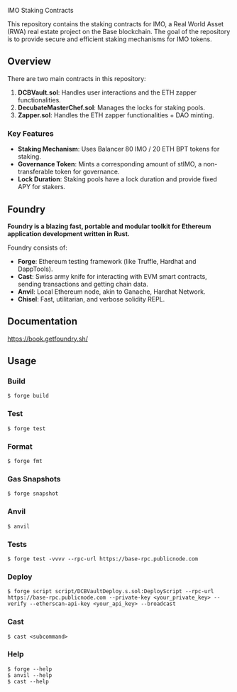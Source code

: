  IMO Staking Contracts

This repository contains the staking contracts for IMO, a Real World Asset (RWA) real estate project on the Base blockchain. The goal of the repository is to provide secure and efficient staking mechanisms for IMO tokens.

## Overview

There are two main contracts in this repository:

1. **DCBVault.sol**: Handles user interactions and the ETH zapper functionalities.
2. **DecubateMasterChef.sol**: Manages the locks for staking pools.
3. **Zapper.sol**: Handles the ETH zapper functionalities + DAO minting.

### Key Features

- **Staking Mechanism**: Uses Balancer 80 IMO / 20 ETH BPT tokens for staking.
- **Governance Token**: Mints a corresponding amount of stIMO, a non-transferable token for governance.
- **Lock Duration**: Staking pools have a lock duration and provide fixed APY for stakers.

## Foundry

**Foundry is a blazing fast, portable and modular toolkit for Ethereum application development written in Rust.**

Foundry consists of:

-   **Forge**: Ethereum testing framework (like Truffle, Hardhat and DappTools).
-   **Cast**: Swiss army knife for interacting with EVM smart contracts, sending transactions and getting chain data.
-   **Anvil**: Local Ethereum node, akin to Ganache, Hardhat Network.
-   **Chisel**: Fast, utilitarian, and verbose solidity REPL.

## Documentation

https://book.getfoundry.sh/

## Usage

### Build

```shell
$ forge build
```

### Test

```shell
$ forge test
```

### Format

```shell
$ forge fmt
```

### Gas Snapshots

```shell
$ forge snapshot
```

### Anvil

```shell
$ anvil
```

### Tests
```shell
$ forge test -vvvv --rpc-url https://base-rpc.publicnode.com 
```

### Deploy

```shell
$ forge script script/DCBVaultDeploy.s.sol:DeployScript --rpc-url https://base-rpc.publicnode.com --private-key <your_private_key> --verify --etherscan-api-key <your_api_key> --broadcast
```

### Cast

```shell
$ cast <subcommand>
```

### Help

```shell
$ forge --help
$ anvil --help
$ cast --help
```
